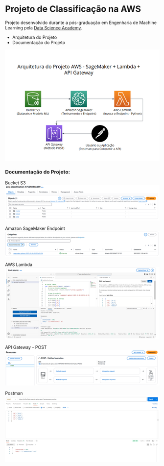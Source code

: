 # Projeto de Classificação na AWS

Projeto desenvolvido durante a pós-graduação em Engenharia de Machine Learning pela [Data Science Academy](https://www.datascienceacademy.com.br/).

- Arquitetura do Projeto
- Documentação do Projeto

<img src="images/diagrama.png">

### Documentação do Projeto:

Bucket S3
<img src="images/bucket_S3.png">

Amazon SageMaker Endpoint
<img src="images/endpoint.png">

AWS Lambda
<img src="images/lambda.png">

API Gateway - POST
<img src="images/api_gateway.png">

Postman
<img src="images/postman.png">

